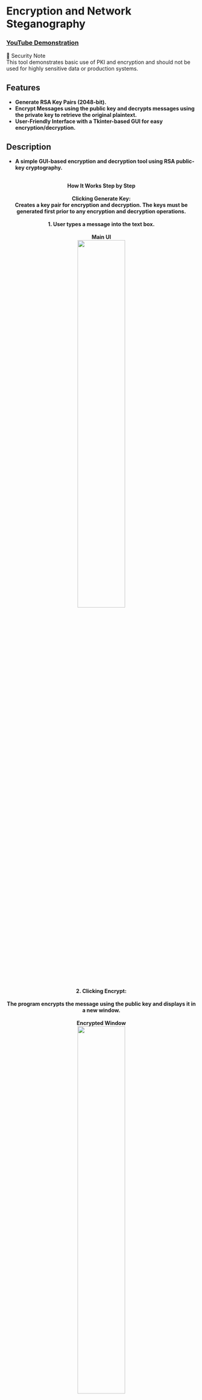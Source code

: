 <h1>Encryption and Network Steganography</h1>

 ### [YouTube Demonstration](https://youtu.be/wIjI5Vcx7C4) <br/>

🔑 Security Note <br/>
This tool demonstrates basic use of PKI and encryption and should not be used for highly sensitive data or production systems.

<h2>Features</h2>

- <b> Generate RSA Key Pairs (2048-bit). <br/>
- <b> Encrypt Messages using the public key and decrypts messages using the private key to retrieve the original plaintext. <br/>
- <b> User-Friendly Interface with a Tkinter-based GUI for easy encryption/decryption. <br/>



<h2>Description</h2>

- A simple GUI-based encryption and decryption tool using RSA public-key cryptography.<br/><br/>

<p align="center">
How It Works Step by Step <br/> <br/>
Clicking Generate Key: <br/>
Creates a key pair for encryption and decryption. The keys must be generated first prior to any encryption and decryption operations. <br/><br/>
1. User types a message into the text box. <br/><br/>
Main UI <br/>
<img src="https://i.imgur.com/TBAjI2l.png" height="50%" width="50%"/> <br/> <br/> <br/>
2. Clicking Encrypt: <br/> <br/>
The program encrypts the message using the public key and displays it in a new window. <br/> <br/>
Encrypted Window <br/>
<img src="https://i.imgur.com/F3n5MhF.png" height="50%" width="50%"/> <br/> 
NOTE - Ecrypted output must be copied and pasted back into the Main UI for decrypting.<br/> <br/> <br/>
3. Clicking Decrypt: <br/><br/>
The program reads the encrypted message and decrypts it using the private key and the decrypted message is displayed. <br/><br/>
<img src="https://i.imgur.com/iraVXRo.png" height="50%" width="50%"/> <br/> <br/> <br/>
Clicking Generate Key: <br/>
Creates a key pair for encryption and decryption. The keys must be generated first prior to any encryption and decryption operations.<br/>
</p>

<h2>Languages and Utilities Used</h2>

- Python
- [Scapy](https://scapy.net/)
- Wireshark


<h2>Environments Used </h2>

- <b>Windows 10</b> 
- <b>Kali Linux</b> 
<!--
<h2>Program walk-through:</h2>

<p align="center">
Launch the utility: <br/>
<img src="https://i.imgur.com/62TgaWL.png" height="80%" width="80%" alt="Disk Sanitization Steps"/>
<br />
<br />
Select the disk:  <br/>
<img src="https://i.imgur.com/tcTyMUE.png" height="80%" width="80%" alt="Disk Sanitization Steps"/>
<br />
<br />
Enter the number of passes: <br/>
<img src="https://i.imgur.com/nCIbXbg.png" height="80%" width="80%" alt="Disk Sanitization Steps"/>
<br />
<br />
Confirm your selection:  <br/>
<img src="https://i.imgur.com/cdFHBiU.png" height="80%" width="80%" alt="Disk Sanitization Steps"/>
<br />
<br />
Wait for process to complete (may take some time):  <br/>
<img src="https://i.imgur.com/JL945Ga.png" height="80%" width="80%" alt="Disk Sanitization Steps"/>
<br />
<br />
Sanitization complete:  <br/>
<img src="https://i.imgur.com/K71yaM2.png" height="80%" width="80%" alt="Disk Sanitization Steps"/>
<br />
<br />
Observe the wiped disk:  <br/>
<img src="https://i.imgur.com/AeZkvFQ.png" height="80%" width="80%" alt="Disk Sanitization Steps"/>
</p>


 ```diff
- text in red
+ text in green
! text in orange
# text in gray
@@ text in purple (and bold)@@
```
--!>
